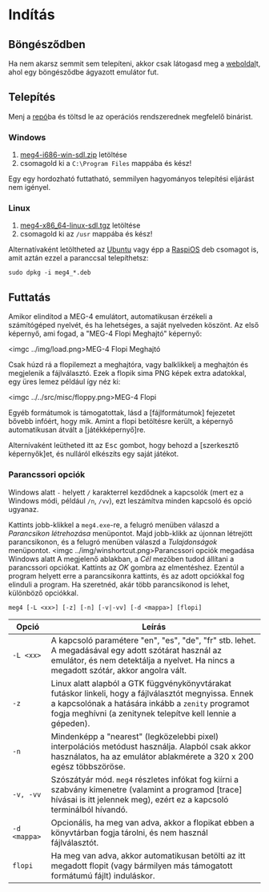Indítás
=======

Böngésződben
------------

Ha nem akarsz semmit sem telepíteni, akkor csak látogasd meg a [weboldal](https://bztsrc.gitlab.io/meg4)t, ahol egy böngésződbe
ágyazott emulátor fut.

Telepítés
---------

Menj a [repó](https://gitlab.com/bztsrc/meg4/tree/binaries)ba és töltsd le az operációs rendszerednek megfelelő binárist.

### Windows

1. [meg4-i686-win-sdl.zip](https://gitlab.com/bztsrc/meg4/raw/binaries/tngp-i686-win-static.zip) letöltése
2. csomagold ki a `C:\Program Files` mappába és kész!

Egy egy hordozható futtatható, semmilyen hagyományos telepítési eljárást nem igényel.

### Linux

1. [meg4-x86_64-linux-sdl.tgz](https://gitlab.com/bztsrc/meg4/raw/binaries/meg4-x86_64-linux-sdl.tgz) letöltése
2. csomagold ki az `/usr` mappába és kész!

Alternatívaként letöltheted az [Ubuntu](https://gitlab.com/bztsrc/meg4/raw/binaries/meg4_0.0.1-amd64.deb) vagy épp a
[RaspiOS](https://gitlab.com/bztsrc/meg4/raw/binaries/meg4_0.0.1-armhf.deb) deb csomagot is, amit aztán ezzel a paranccsal
telepíthetsz:
```
sudo dpkg -i meg4_*.deb
```

Futtatás
--------

Amikor elindítod a MEG-4 emulátort, automatikusan érzékeli a számítógéped nyelvét, és ha lehetséges, a saját nyelveden köszönt.
Az első képernyő, ami fogad, a "MEG-4 Flopi Meghajtó" képernyő:

<imgc ../img/load.png><fig>MEG-4 Flopi Meghajtó</fig>

Csak húzd rá a flopilemezt a meghajtóra, vagy <mbl> balklikkelj a meghajtón és megjelenik a fájlválasztó. Ezek a flopik sima PNG
képek extra adatokkal, egy üres lemez például így néz ki:

<imgc ../../src/misc/floppy.png><fig>MEG-4 Flopi</fig>

Egyéb formátumok is támogatottak, lásd a [fájlformátumok] fejezetet bővebb infóért, hogy mik. Amint a flopi betöltésre került,
a képernyő automatikusan átvált a [játékképernyő]re.

Alternívaként leütheted itt az <kbd>Esc</kbd> gombot, hogy behozd a [szerkesztő képernyők]et, és nulláról elkészíts egy saját
játékot.

### Parancssori opciók

Windows alatt `-` helyett `/` karakterrel kezdődnek a kapcsolók (mert ez a Windows módi, például `/n`, `/vv`), ezt leszámítva
minden kapcsoló és opció ugyanaz.

Kattints <mbr> jobb-klikkel a `meg4.exe`-re, a felugró menüben válaszd a *Parancsikon létrehozása* menüpontot. Majd <mbr>
jobb-klikk az újonnan létrejött parancsikonon, és a felugró menüben válaszd a *Tulajdonságok* menüpontot.
<imgc ../img/winshortcut.png><fig>Parancssori opciók megadása Windows alatt</fig>
A megjelenő ablakban, a *Cél* mezőben tudod állítani a parancssori opciókat. Kattints az *OK* gombra az elmentéshez. Ezentúl a
program helyett erre a parancsikonra kattints, és az adott opciókkal fog elinduli a program. Ha szeretnéd, akár több parancsikonod
is lehet, különböző opciókkal.

```
meg4 [-L <xx>] [-z] [-n] [-v|-vv] [-d <mappa>] [flopi]
```

| Opció        | Leírás      |
|--------------|-------------|
| `-L <xx>`    | A kapcsoló paramétere "en", "es", "de", "fr" stb. lehet. A megadásával egy adott szótárat használ az emulátor, és nem detektálja a nyelvet. Ha nincs a megadott szótár, akkor angolra vált. |
| `-z`         | Linux alatt alapból a GTK függvénykönyvtárakat futáskor linkeli, hogy a fájlválasztót megnyissa. Ennek a kapcsolónak a hatására inkább a `zenity` programot fogja meghívni (a zenitynek telepítve kell lennie a gépeden). |
| `-n`         | Mindenképp a "nearest" (legközelebbi pixel) interpolációs metódust használja. Alapból csak akkor használatos, ha az emulátor ablakmérete a 320 x 200 egész többszöröse. |
| `-v, -vv`    | Szószátyár mód. `meg4` részletes infókat fog kiírni a szabvány kimenetre (valamint a programod [trace] hívásai is itt jelennek meg), ezért ez a kapcsoló terminálból hívandó. |
| `-d <mappa>` | Opcionális, ha meg van adva, akkor a flopikat ebben a könyvtárban fogja tárolni, és nem használ fájlválasztót. |
| `flopi`      | Ha meg van adva, akkor automatikusan betölti az itt megadott flopit (vagy bármilyen más támogatott formátumú fájlt) induláskor. |
